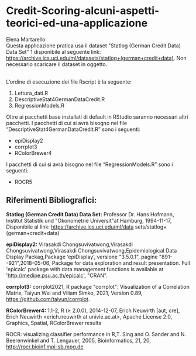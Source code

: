 # Credit-Scoring-alcuni-aspetti-teorici-ed-una-applicazione
Elena Martarello \
Questa applicazione pratica usa il dataset "Statlog (German Credit Data) Data Set" 1 disponibile al seguente link: https://archive.ics.uci.edu/ml/datasets/statlog+(german+credit+data).
Non necessario scaricare il dataset in oggetto. 

\
L’ordine di esecuzione dei file Rscript è la seguente:

1. Lettura_dati.R
2. DescriptiveStat4GermanDataCredit.R
3. RegressionModels.R




Oltre ai pacchetti base installati di default in RStudio saranno necessari altri pacchetti.
I pacchetti di cui si avrà bisogno nel file “DescriptiveStat4GermanDataCredit.R”
sono i seguenti:
-	epiDisplay2
-	corrplot3
-	RColorBrewer4

I pacchetti di cui si avrà bisogno nel file “RegressionModels.R”
sono i seguenti:
-	ROCR5






## Riferimenti Bibliografici:


**Statlog (German Credit Data) Data Set:** Professor Dr. Hans Hofmann, Institut  Statistik und "Okonometrie Universit"at Hamburg, 1994-11-17, Disponibile al link: https://archive.ics.uci.edu/ml/data sets/statlog+(german+credit+data)

**epiDisplay2:** Virasakdi Chongsuvivatwong,Virasakdi Chongsuvivatwong,Virasakdi Chongsuvivatwong,Epidemiological Data Display Packag,Package ‘epiDisplay’, versione "3.5.0.1", pagine "891--921",2018-05-06, Package for data exploration and result presentation. Full 'epicalc' package with data management functions is available at '<http://medipe.psu.ac.th/epicalc>', "CRAN".

**corrplot3:** corrplot2021, R package "corrplot": Visualization of a Correlation  Matrix, Taiyun Wei and Viliam Simko, 2021, Version 0.89, https://github.com/taiyun/corrplot.


**RColorBrewer4:** 1.1-2, R (≥ 2.0.0), 2014-12-07, Erich Neuwirth [aut, cre], Erich Neuwirth <erich.neuwirth at univie.ac.at>, Apache License 2.0, Graphics, Spatial, RColorBrewer results


ROCR: visualizing classifier performance in R,T. Sing and O. Sander and N. Beerenwinkel and T. Lengauer, 2005, Bioinformatics, 21, 20, http://rocr.bioinf.mpi-sb.mpg.de

